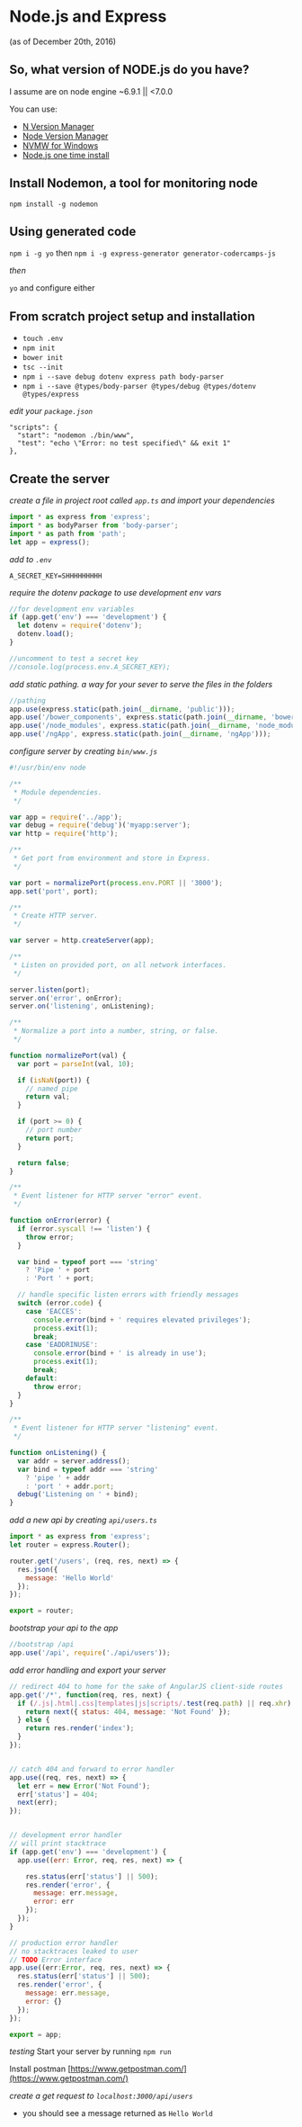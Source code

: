# Node.js and Express
(as of December 20th, 2016)

## So, what version of NODE.js do you have?

I assume are on node engine ~6.9.1 || <7.0.0

You can use:
* [N Version Manager](https://github.com/tj/n)
* [Node Version Manager](https://github.com/creationix/nvm)
* [NVMW for Windows](https://github.com/hakobera/nvmw)
* [Node.js one time install](https://nodejs.org/en/)

## Install Nodemon, a tool for monitoring node
`npm install -g nodemon`


## Using generated code
`npm i -g yo` then `npm i -g express-generator generator-codercamps-js`

*then*

`yo` and configure either

## From scratch project setup and installation

* `touch .env`
* `npm init`
* `bower init`
* `tsc --init`
* `npm i --save debug dotenv express path body-parser`
* `npm i --save @types/body-parser @types/debug @types/dotenv @types/express`

*edit your `package.json`*

```
"scripts": {
  "start": "nodemon ./bin/www",
  "test": "echo \"Error: no test specified\" && exit 1"
},
```

## Create the server

*create a file in project root called `app.ts` and import your dependencies*

```javascript
import * as express from 'express';
import * as bodyParser from 'body-parser';
import * as path from 'path';
let app = express();
```

*add to `.env`*

```
A_SECRET_KEY=SHHHHHHHHH
```

*require the dotenv package to use development env vars*
```javascript
//for development env variables
if (app.get('env') === 'development') {
  let dotenv = require('dotenv');
  dotenv.load();
}

//uncomment to test a secret key
//console.log(process.env.A_SECRET_KEY);
```

*add static pathing. a way for your sever to serve the files in the folders*

```javascript
//pathing
app.use(express.static(path.join(__dirname, 'public')));
app.use('/bower_components', express.static(path.join(__dirname, 'bower_components')));
app.use('/node_modules', express.static(path.join(__dirname, 'node_modules')));
app.use('/ngApp', express.static(path.join(__dirname, 'ngApp')));
```

*configure server by creating `bin/www.js`*

```javascript
#!/usr/bin/env node

/**
 * Module dependencies.
 */

var app = require('../app');
var debug = require('debug')('myapp:server');
var http = require('http');

/**
 * Get port from environment and store in Express.
 */

var port = normalizePort(process.env.PORT || '3000');
app.set('port', port);

/**
 * Create HTTP server.
 */

var server = http.createServer(app);

/**
 * Listen on provided port, on all network interfaces.
 */

server.listen(port);
server.on('error', onError);
server.on('listening', onListening);

/**
 * Normalize a port into a number, string, or false.
 */

function normalizePort(val) {
  var port = parseInt(val, 10);

  if (isNaN(port)) {
    // named pipe
    return val;
  }

  if (port >= 0) {
    // port number
    return port;
  }

  return false;
}

/**
 * Event listener for HTTP server "error" event.
 */

function onError(error) {
  if (error.syscall !== 'listen') {
    throw error;
  }

  var bind = typeof port === 'string'
    ? 'Pipe ' + port
    : 'Port ' + port;

  // handle specific listen errors with friendly messages
  switch (error.code) {
    case 'EACCES':
      console.error(bind + ' requires elevated privileges');
      process.exit(1);
      break;
    case 'EADDRINUSE':
      console.error(bind + ' is already in use');
      process.exit(1);
      break;
    default:
      throw error;
  }
}

/**
 * Event listener for HTTP server "listening" event.
 */

function onListening() {
  var addr = server.address();
  var bind = typeof addr === 'string'
    ? 'pipe ' + addr
    : 'port ' + addr.port;
  debug('Listening on ' + bind);
}
```

*add a new api by creating `api/users.ts`*

```javascript
import * as express from 'express';
let router = express.Router();

router.get('/users', (req, res, next) => {
  res.json({
    message: 'Hello World'
  });
});

export = router;
```

*bootstrap your api to the app*
```javascript
//bootstrap /api
app.use('/api', require('./api/users'));
```

*add error handling and export your server*
```javascript
// redirect 404 to home for the sake of AngularJS client-side routes
app.get('/*', function(req, res, next) {
  if (/.js|.html|.css|templates|js|scripts/.test(req.path) || req.xhr) {
    return next({ status: 404, message: 'Not Found' });
  } else {
    return res.render('index');
  }
});


// catch 404 and forward to error handler
app.use((req, res, next) => {
  let err = new Error('Not Found');
  err['status'] = 404;
  next(err);
});


// development error handler
// will print stacktrace
if (app.get('env') === 'development') {
  app.use((err: Error, req, res, next) => {

    res.status(err['status'] || 500);
    res.render('error', {
      message: err.message,
      error: err
    });
  });
}

// production error handler
// no stacktraces leaked to user
// TODO Error interface
app.use((err:Error, req, res, next) => {
  res.status(err['status'] || 500);
  res.render('error', {
    message: err.message,
    error: {}
  });
});

export = app;
```

*testing*
Start your server by running `npm run`

Install postman
[https://www.getpostman.com/](https://www.getpostman.com/)

*create a get request to `localhost:3000/api/users`*

* you should see a message returned as `Hello World`
